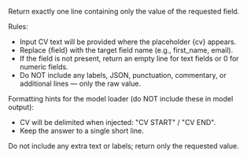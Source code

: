 Return exactly one line containing only the value of the requested field.

Rules:
- Input CV text will be provided where the placeholder {cv} appears.
- Replace {field} with the target field name (e.g., first_name, email).
- If the field is not present, return an empty line for text fields or 0 for numeric fields.
- Do NOT include any labels, JSON, punctuation, commentary, or additional lines — only the raw value.

Formatting hints for the model loader (do NOT include these in model output):
- CV will be delimited when injected: "CV START" / "CV END".
- Keep the answer to a single short line.

Do not include any extra text or labels; return only the requested value.
